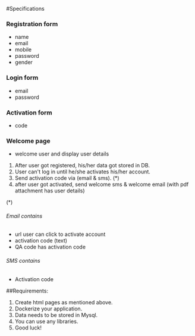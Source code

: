 #Specifications 

### Registration form 
- name
- email
- mobile 
- password
- gender

### Login form 
- email
- password 


### Activation form
- code

### Welcome page 
- welcome user and display user details 


1. After user got registered, his/her data got stored in DB.
2. User can't log in until he/she activates his/her account.
3. Send activation code via (email & sms). (*)
4. after user got activated, send welcome sms & welcome email (with pdf attachment has user details)

(*)
###### Email contains  
- url user can click to activate account
- activation code (text)
- QA code has activation code
###### SMS contains  
 - Activation code


##Requirements:
1. Create html pages as mentioned above. 
2. Dockerize your application. 
3. Data needs to be stored in Mysql. 
4. You can use any libraries.
5. Good luck!
